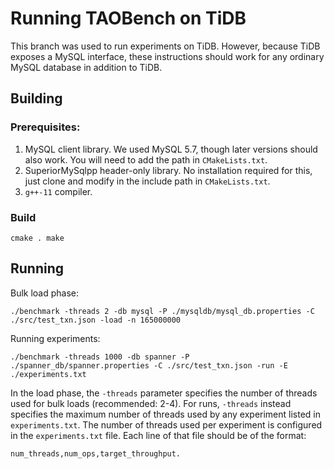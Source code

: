 # Running TAOBench on TiDB 

This branch was used to run experiments on TiDB. However, because TiDB exposes a MySQL interface, these instructions should work for any ordinary MySQL database in addition to TiDB.

## Building

### Prerequisites:

1) MySQL client library. We used MySQL 5.7, though later versions should also work. You will need to add the path in `CMakeLists.txt`.
2) SuperiorMySqlpp header-only library. No installation required for this, just clone and modify in the include path in `CMakeLists.txt`.
3) `g++-11` compiler.

### Build

``
cmake .
make
``

## Running

Bulk load phase:

``
./benchmark -threads 2 -db mysql -P ./mysqldb/mysql_db.properties -C ./src/test_txn.json -load -n 165000000
``

Running experiments:

``
./benchmark -threads 1000 -db spanner -P ./spanner_db/spanner.properties -C ./src/test_txn.json -run -E ./experiments.txt
``

In the load phase, the `-threads` parameter specifies the number of threads used for bulk loads (recommended: 2-4). For runs, `-threads` instead specifies the maximum number of threads used by any experiment listed in `experiments.txt`. The number of threads used per experiment is configured in the `experiments.txt` file. Each line of that file should be of the format:

`num_threads,num_ops,target_throughput.`
